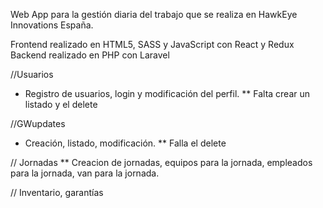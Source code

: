 
Web App para la gestión diaria del trabajo que se realiza en HawkEye Innovations España.

Frontend realizado en HTML5, SASS y JavaScript con React y Redux
Backend realizado en PHP con Laravel

//Usuarios
- Registro de usuarios, login y modificación del perfil.
** Falta crear un listado y el delete

//GWupdates
- Creación, listado, modificación.
** Falla el delete

// Jornadas
** Creacion de jornadas, equipos para la jornada, empleados para la jornada, van para la jornada.

// Inventario, garantías